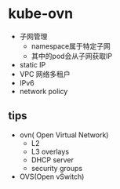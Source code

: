 
# kube-ovn
+ 子网管理
    + namespace属于特定子网
    + 其中的pod会从子网获取IP
+ static IP
+ VPC 网络多租户
+ IPv6
+ network policy


## tips
+ ovn( Open  Virtual  Network)
    + L2
    + L3 overlays
    + DHCP server
    + security groups
+ OVS(Open vSwitch)